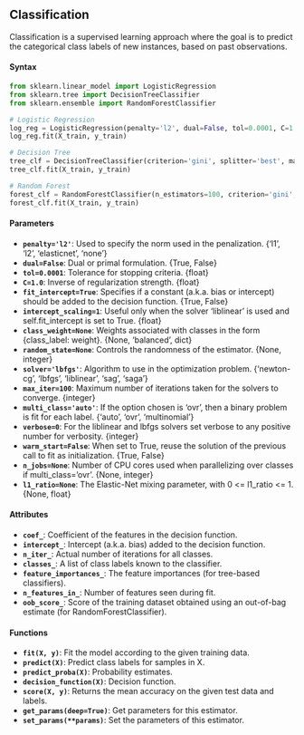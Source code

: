 ## Classification
Classification is a supervised learning approach where the goal is to predict the categorical class labels of new instances, based on past observations.

#### Syntax

```python
from sklearn.linear_model import LogisticRegression
from sklearn.tree import DecisionTreeClassifier
from sklearn.ensemble import RandomForestClassifier

# Logistic Regression
log_reg = LogisticRegression(penalty='l2', dual=False, tol=0.0001, C=1.0, fit_intercept=True, intercept_scaling=1, class_weight=None, random_state=None, solver='lbfgs', max_iter=100, multi_class='auto', verbose=0, warm_start=False, n_jobs=None, l1_ratio=None)
log_reg.fit(X_train, y_train)

# Decision Tree
tree_clf = DecisionTreeClassifier(criterion='gini', splitter='best', max_depth=None, min_samples_split=2, min_samples_leaf=1, min_weight_fraction_leaf=0.0, max_features=None, random_state=None, max_leaf_nodes=None, min_impurity_decrease=0.0, class_weight=None, ccp_alpha=0.0)
tree_clf.fit(X_train, y_train)

# Random Forest
forest_clf = RandomForestClassifier(n_estimators=100, criterion='gini', max_depth=None, min_samples_split=2, min_samples_leaf=1, min_weight_fraction_leaf=0.0, max_features='auto', max_leaf_nodes=None, min_impurity_decrease=0.0, bootstrap=True, oob_score=False, n_jobs=None, random_state=None, verbose=0, warm_start=False, class_weight=None, ccp_alpha=0.0, max_samples=None)
forest_clf.fit(X_train, y_train)
```

#### Parameters
- **`penalty='l2'`**: Used to specify the norm used in the penalization. {‘l1’, ‘l2’, ‘elasticnet’, ‘none’}
- **`dual=False`**: Dual or primal formulation. {True, False}
- **`tol=0.0001`**: Tolerance for stopping criteria. {float}
- **`C=1.0`**: Inverse of regularization strength. {float}
- **`fit_intercept=True`**: Specifies if a constant (a.k.a. bias or intercept) should be added to the decision function. {True, False}
- **`intercept_scaling=1`**: Useful only when the solver ‘liblinear’ is used and self.fit_intercept is set to True. {float}
- **`class_weight=None`**: Weights associated with classes in the form {class_label: weight}. {None, ‘balanced’, dict}
- **`random_state=None`**: Controls the randomness of the estimator. {None, integer}
- **`solver='lbfgs'`**: Algorithm to use in the optimization problem. {‘newton-cg’, ‘lbfgs’, ‘liblinear’, ‘sag’, ‘saga’}
- **`max_iter=100`**: Maximum number of iterations taken for the solvers to converge. {integer}
- **`multi_class='auto'`**: If the option chosen is ‘ovr’, then a binary problem is fit for each label. {‘auto’, ‘ovr’, ‘multinomial’}
- **`verbose=0`**: For the liblinear and lbfgs solvers set verbose to any positive number for verbosity. {integer}
- **`warm_start=False`**: When set to True, reuse the solution of the previous call to fit as initialization. {True, False}
- **`n_jobs=None`**: Number of CPU cores used when parallelizing over classes if multi_class=’ovr’. {None, integer}
- **`l1_ratio=None`**: The Elastic-Net mixing parameter, with 0 <= l1_ratio <= 1. {None, float}

#### Attributes
- **`coef_`**: Coefficient of the features in the decision function.
- **`intercept_`**: Intercept (a.k.a. bias) added to the decision function.
- **`n_iter_`**: Actual number of iterations for all classes.
- **`classes_`**: A list of class labels known to the classifier.
- **`feature_importances_`**: The feature importances (for tree-based classifiers).
- **`n_features_in_`**: Number of features seen during fit.
- **`oob_score_`**: Score of the training dataset obtained using an out-of-bag estimate (for RandomForestClassifier).

#### Functions
- **`fit(X, y)`**: Fit the model according to the given training data.
- **`predict(X)`**: Predict class labels for samples in X.
- **`predict_proba(X)`**: Probability estimates.
- **`decision_function(X)`**: Decision function.
- **`score(X, y)`**: Returns the mean accuracy on the given test data and labels.
- **`get_params(deep=True)`**: Get parameters for this estimator.
- **`set_params(**params)`**: Set the parameters of this estimator.
